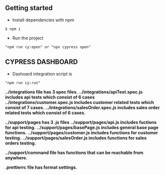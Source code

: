 ## Getting started
- Install dependencies with npm
```
$ npm i
```
- Run the project
```
"npm run cy:open" or "npx cypress open"
```

## CYPRESS DASHBOARD 
- Dashoard integration script is 
```
"npm run cy:run"
```

**../integrations file has 3 spec files.**
**../integrations/apiTest.spec.js includes api tests which consist of 6 cases**
**../integrations/customer.spec.js includes customer related tests which consist of 7 cases.**
**../integrations/salesOrder.spec.js includes sales order related tests which consist of 6 cases.**

**../support/pages has 3 .js files**
**../support/pages/api.js includes fuctions for api testing.**
**../support/pages/basePage.js includes general base page functions.**
**../support/pages/customer.js includes functions for customer testing.**
**../support/pages/salesOrder.js includes functions for sales orders testing.**

**../support/command file has functions that can be reachable from anywhere.**

**.prettierrc file has format settings.**
